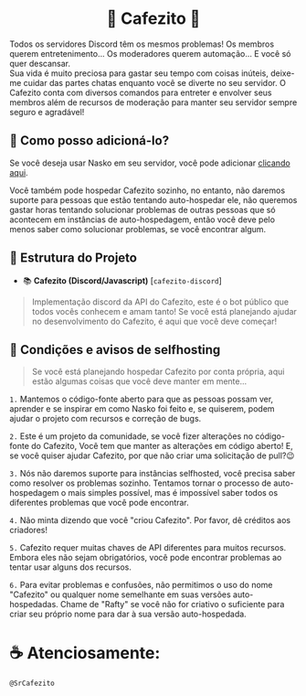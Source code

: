 <h1 align="center">🍒 Cafezito 🍒</h1>

Todos os servidores Discord têm os mesmos problemas! Os membros querem entretenimento... Os moderadores querem automação... E você só quer descansar.  
Sua vida é muito preciosa para gastar seu tempo com coisas inúteis, deixe-me cuidar das partes chatas enquanto você se diverte no seu servidor. O Cafezito conta com diversos comandos para entreter e envolver seus membros além de recursos de moderação para manter seu servidor sempre seguro e agradável!

## 🤔 Como posso adicioná-lo?
Se você deseja usar Nasko em seu servidor, você pode adicionar [clicando aqui](https://discord.com/oauth2/authorize?client_id=774642355680444437&scope=bot&permissions=8).

Você também pode hospedar Cafezito sozinho, no entanto, não daremos suporte para pessoas que estão tentando auto-hospedar ele, não queremos gastar horas tentando solucionar problemas de outras pessoas que só acontecem em instâncias de auto-hospedagem, então você deve pelo menos saber como solucionar problemas, se você encontrar algum.

## 📂 Estrutura do Projeto
* 📚 **Cafezito (Discord/Javascript)** [`cafezito-discord`]
> Implementação discord da API do Cafezito, este é o bot público que todos vocês conhecem e amam tanto! Se você está planejando ajudar no desenvolvimento do Cafezito, é aqui que você deve começar!

## 📃 Condições e avisos de selfhosting
> Se você está planejando hospedar Cafezito por conta própria, aqui estão algumas coisas que você deve manter em mente...

`1.` Mantemos o código-fonte aberto para que as pessoas possam ver, aprender e se inspirar em como Nasko foi feito e, se quiserem, podem ajudar o projeto com recursos e correção de bugs.

`2.` Este é um projeto da comunidade, se você fizer alterações no código-fonte do Cafezito, Você tem que manter as alterações em código aberto! E, se você quiser ajudar Cafezito, por que não criar uma solicitação de pull?😉

`3.` Nós não daremos suporte para instâncias selfhosted, você precisa saber como resolver os problemas sozinho. Tentamos tornar o processo de auto-hospedagem o mais simples possível, mas é impossível saber todos os diferentes problemas que você pode encontrar.

`4.` Não minta dizendo que você "criou Cafezito". Por favor, dê créditos aos criadores!

`5.` Cafezito requer muitas chaves de API diferentes para muitos recursos. Embora eles não sejam obrigatórios, você pode encontrar problemas ao tentar usar alguns dos recursos.

`6.` Para evitar problemas e confusões, não permitimos o uso do nome "Cafezito" ou qualquer nome semelhante em suas versões auto-hospedadas. Chame de "Rafty" se você não for criativo o suficiente para criar seu próprio nome para dar à sua versão auto-hospedada.


# ☕ Atenciosamente:
`@SrCafezito`
